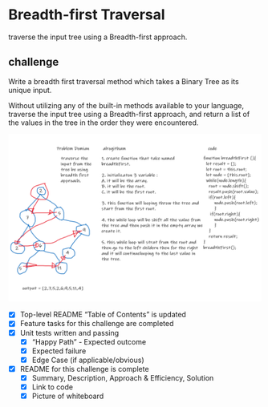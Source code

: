 # Breadth-first Traversal

traverse the input tree using a Breadth-first approach.

## challenge

Write a breadth first traversal method which takes a Binary Tree as its unique input.

Without utilizing any of the built-in methods available to your language, traverse the input tree using a Breadth-first approach, and return a list of the values in the tree in the order they were encountered.




![Breadth first](./breadthFirst.png)






 - [x] Top-level README “Table of Contents” is updated
 - [x] Feature tasks for this challenge are completed
 - [x] Unit tests written and passing
     - [x] “Happy Path” - Expected outcome
     - [x] Expected failure
     - [x] Edge Case (if applicable/obvious)
 - [x] README for this challenge is complete
     - [x] Summary, Description, Approach & Efficiency, Solution
     - [x] Link to code
     - [x] Picture of whiteboard
